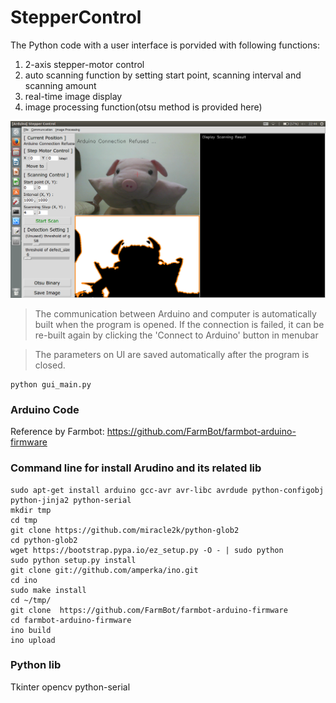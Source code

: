 StepperControl
==========================
The Python code with a user interface is porvided with following functions:
1. 2-axis stepper-motor control
2. auto scanning function by setting start point, scanning interval and scanning amount
3. real-time image display 
4. image processing function(otsu method is provided here)

![GUI of gui_main.py](./gui_1.png)

> The communication between Arduino and computer is automatically built when the program is opened. If the connection is failed, it can be re-built again by clicking the 'Connect to Arduino' button in menubar

> The parameters on UI are saved automatically after the program is closed. 

```command line: 
python gui_main.py
```

### Arduino Code
Reference by Farmbot:
    https://github.com/FarmBot/farmbot-arduino-firmware 

### Command line for install Arudino and its related lib
```
sudo apt-get install arduino gcc-avr avr-libc avrdude python-configobj python-jinja2 python-serial
mkdir tmp
cd tmp
git clone https://github.com/miracle2k/python-glob2
cd python-glob2
wget https://bootstrap.pypa.io/ez_setup.py -O - | sudo python
sudo python setup.py install
git clone git://github.com/amperka/ino.git
cd ino
sudo make install
cd ~/tmp/
git clone  https://github.com/FarmBot/farmbot-arduino-firmware
cd farmbot-arduino-firmware
ino build
ino upload
```

### Python lib
Tkinter
opencv
python-serial


